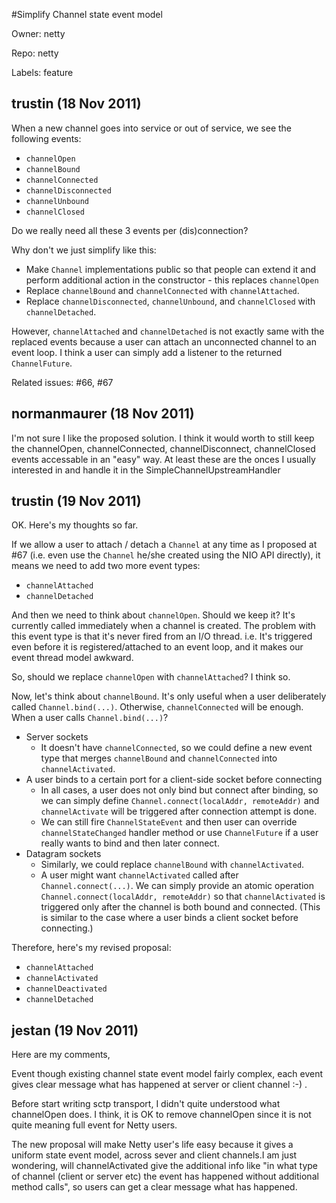 #Simplify Channel state event model

Owner: netty

Repo: netty

Labels: feature 

## trustin (18 Nov 2011)

When a new channel goes into service or out of service, we see the following events:
- `channelOpen`
- `channelBound`
- `channelConnected`
- `channelDisconnected`
- `channelUnbound`
- `channelClosed`

Do we really need all these 3 events per (dis)connection?

Why don't we just simplify like this:
- Make `Channel` implementations public so that people can extend it and perform additional action in the constructor - this replaces `channelOpen`
- Replace `channelBound` and `channelConnected` with `channelAttached`.
- Replace `channelDisconnected`, `channelUnbound`, and `channelClosed` with `channelDetached`.

However, `channelAttached` and `channelDetached` is not exactly same with the replaced events because a user can attach an unconnected channel to an event loop.  I think a user can simply add a listener to the returned `ChannelFuture`.

Related issues: #66, #67


## normanmaurer (18 Nov 2011)

I'm not sure I like the proposed solution. I think it would worth to still keep the channelOpen, channelConnected, channelDisconnect, channelClosed events accessable in an "easy" way. At least these are the onces I usually interested in and handle it in the SimpleChannelUpstreamHandler


## trustin (19 Nov 2011)

OK.  Here's my thoughts so far.

If we allow a user to attach / detach a `Channel` at any time as I proposed at #67 (i.e. even use the `Channel` he/she created using the NIO API directly), it means we need to add two more event types:
- `channelAttached`
- `channelDetached`

And then we need to think about `channelOpen`.  Should we keep it?  It's currently called immediately when a channel is created.  The problem with this event type is that it's never fired from an I/O thread. i.e. It's triggered even before it is registered/attached to an event loop, and it makes our event thread model awkward.

So, should we replace `channelOpen` with `channelAttached`?  I think so.

Now, let's think about `channelBound`.  It's only useful when a user deliberately called `Channel.bind(...)`.  Otherwise, `channelConnected` will be enough.  When a user calls `Channel.bind(...)`?
- Server sockets
  - It doesn't have `channelConnected`, so we could define a new event type that merges `channelBound` and `channelConnected` into `channelActivated`.
- A user binds to a certain port for a client-side socket before connecting
  - In all cases, a user does not only bind but connect after binding, so we can simply define `Channel.connect(localAddr, remoteAddr)` and `channelActivate` will be triggered after connection attempt is done.
  - We can still fire `ChannelStateEvent` and then user can override `channelStateChanged` handler method or use `ChannelFuture` if a user really wants to bind and then later connect.
- Datagram sockets
  - Similarly, we could replace `channelBound` with `channelActivated`.
  - A user might want `channelActivated` called after `Channel.connect(...)`.  We can simply provide an atomic operation `Channel.connect(localAddr, remoteAddr)` so that `channelActivated` is triggered only after the channel is both bound and connected. (This is similar to the case where a user binds a client socket before connecting.)

Therefore, here's my revised proposal:
- `channelAttached`
- `channelActivated`
- `channelDeactivated`
- `channelDetached`


## jestan (19 Nov 2011)

Here are my comments,

Event though existing channel state event model fairly complex, each event gives clear message what has happened at server or client channel :-) . 

Before start writing sctp transport, I didn't quite understood what channelOpen does. I think, it is OK to remove channelOpen since it is not quite meaning full event for Netty users.

The new proposal will make Netty user's life easy because it gives a uniform state event model, across sever and client channels.I am just wondering, will channelActivated give the additional info like "in what type of channel (client or server etc)  the event has happened without additional method calls", so users can get a  clear message what has happened.


